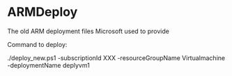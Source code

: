 # ARMDeploy
The old ARM deployment files Microsoft used to provide


Command to deploy:

./deploy_new.ps1 -subscriptionId XXX -resourceGroupName Virtualmachine -deploymentName deplyvm1
